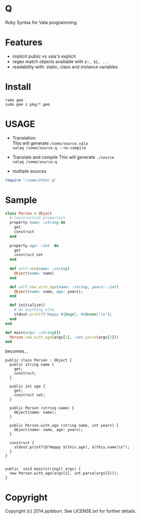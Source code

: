 Q
===
Ruby Syntax for Vala programming.  

Features
===
* implicit public vs vala's explicit
* regex match objects available with `$~, $1, ...`
* readability with: static, class and instance variables


Install
===
`rake gem`  
`sudo gem i pkg/*.gem`

USAGE
===
* Translation.  
This will generate `/some/source.vala`  
`valaq /some/source.q --no-compile`

* Translate and compile
This will generate `./source`  
`valaq /some/source.q`

* multiple sources
```ruby
require "/some/other.q"
```

Sample
===
```ruby
class Person < Object
  # Construction properties
  property name: :string do
    get
    construct
  end
  
  property age: :int  do
    get
    construct set
  end
  
  def self.new(name: :string)
    Object(name: name)
  end

  def self.new_with_age(name: :string, years: :int)
    Object(name: name, age: years);
  end

  def initialize()
    # do anything else
    stdout.printf("Happy #{@age}, #{@name}!\n");
  end
end

def main(args: :string[])
  Person.new_with_age(args[1], :int.parse(args[2]))
end
```

becomes...  

```vala
public class Person : Object {
  public string name {
    get;
    construct;
  }

  public int age {
    get;
    construct set;
  }

  public Person (string name) {
    Object(name: name);
  }

  public Person.with_age (string name, int years) {
    Object(name: name, age: years);
  }

  construct {
    stdout.printf(@"Happy $(this.age), $(this.name)\n");
  }
}


public  void main(string[] args) {
  new Person.with_age(args[1], int.parse(args[2]));
}

```


Copyright
===
Copyright (c) 2014 ppibburr. See LICENSE.txt for
further details.

